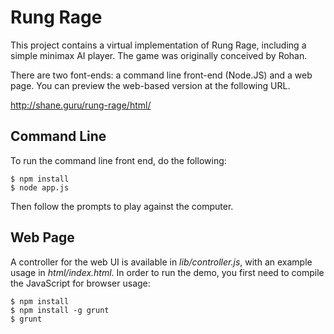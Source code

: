 Rung Rage
=========

This project contains a virtual implementation of Rung Rage, including a simple minimax AI player.  The game was originally conceived by Rohan.

There are two font-ends: a command line front-end (Node.JS) and a web page.  You can preview the web-based version at the following URL.

http://shane.guru/rung-rage/html/

## Command Line

To run the command line front end, do the following:

	$ npm install
	$ node app.js

Then follow the prompts to play against the computer.

## Web Page

A controller for the web UI is available in *lib/controller.js*, with an example usage in *html/index.html*.  In order to run the demo, you first need to compile the JavaScript for browser usage:

	$ npm install
	$ npm install -g grunt
	$ grunt
